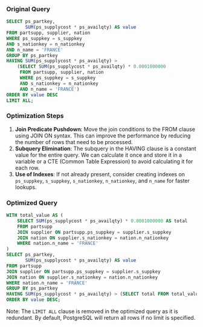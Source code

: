### Original Query
```sql
SELECT ps_partkey, 
       SUM(ps_supplycost * ps_availqty) AS value 
FROM partsupp, supplier, nation 
WHERE ps_suppkey = s_suppkey 
AND s_nationkey = n_nationkey 
AND n_name = 'FRANCE' 
GROUP BY ps_partkey 
HAVING SUM(ps_supplycost * ps_availqty) > 
    (SELECT SUM(ps_supplycost * ps_availqty) * 0.0001000000 
     FROM partsupp, supplier, nation 
     WHERE ps_suppkey = s_suppkey 
     AND s_nationkey = n_nationkey 
     AND n_name = 'FRANCE') 
ORDER BY value DESC 
LIMIT ALL;
```

### Optimization Steps
1. **Join Predicate Pushdown**: Move the join conditions to the FROM clause using JOIN ON syntax. This can improve the performance by reducing the number of rows that need to be processed.
2. **Subquery Elimination**: The subquery in the HAVING clause is a constant value for the entire query. We can calculate it once and store it in a variable or a CTE (Common Table Expression) to avoid calculating it for each row.
3. **Use of Indexes**: If not already present, consider creating indexes on `ps_suppkey`, `s_suppkey`, `s_nationkey`, `n_nationkey`, and `n_name` for faster lookups.

### Optimized Query
```sql
WITH total_value AS (
    SELECT SUM(ps_supplycost * ps_availqty) * 0.0001000000 AS total 
    FROM partsupp 
    JOIN supplier ON partsupp.ps_suppkey = supplier.s_suppkey 
    JOIN nation ON supplier.s_nationkey = nation.n_nationkey 
    WHERE nation.n_name = 'FRANCE'
)
SELECT ps_partkey, 
       SUM(ps_supplycost * ps_availqty) AS value 
FROM partsupp 
JOIN supplier ON partsupp.ps_suppkey = supplier.s_suppkey 
JOIN nation ON supplier.s_nationkey = nation.n_nationkey 
WHERE nation.n_name = 'FRANCE' 
GROUP BY ps_partkey 
HAVING SUM(ps_supplycost * ps_availqty) > (SELECT total FROM total_value) 
ORDER BY value DESC;
```
Note: The `LIMIT ALL` clause is removed in the optimized query as it is redundant. By default, PostgreSQL will return all rows if no limit is specified.